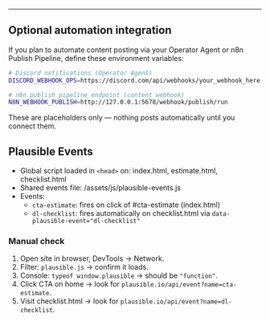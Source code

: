 

---

## Optional automation integration

If you plan to automate content posting via your Operator Agent or n8n Publish Pipeline, define these environment variables:

```bash
# Discord notifications (Operator Agent)
DISCORD_WEBHOOK_OPS=https://discord.com/api/webhooks/your_webhook_here

# n8n publish pipeline endpoint (content webhook)
N8N_WEBHOOK_PUBLISH=http://127.0.0.1:5678/webhook/publish/run
```

These are placeholders only — nothing posts automatically until you connect them.

## Plausible Events
- Global script loaded in `<head>` on: index.html, estimate.html, checklist.html
- Shared events file: /assets/js/plausible-events.js
- Events:
	- `cta-estimate`: fires on click of #cta-estimate (index.html)
	- `dl-checklist`: fires automatically on checklist.html via `data-plausible-event="dl-checklist"`

### Manual check
1. Open site in browser, DevTools → Network.
2. Filter: `plausible.js` → confirm it loads.
3. Console: `typeof window.plausible` → should be `"function"`.
4. Click CTA on home → look for `plausible.io/api/event?name=cta-estimate`.
5. Visit checklist.html → look for `plausible.io/api/event?name=dl-checklist`.
